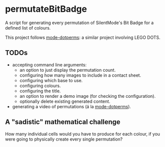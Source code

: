 # permutateBitBadge

A script for generating every permutation of SilentMode's Bit Badge for a defined list of colours.

This project follows [mode-dotperms](https://github.com/legendarydrew/mode-dotperms): a similar project involving LEGO
DOTS.

## TODOs

- accepting command line arguments:
    - an option to just display the permutation count.
    - configuring how many images to include in a contact sheet.
    - configuring which base to use.
    - configuring colours.
    - configuring the title.
    - an option to render a demo image (for checking the configuration).
    - optionally delete existing generated content.
- generating a video of permutations (á la [mode-dotperms](https://github.com/legendarydrew/mode-dotperms)).

## A "sadistic" mathematical challenge
How many individual cells would you have to produce for each colour, if you were going to physically create every single permutation?
